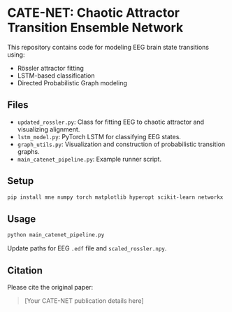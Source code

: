 
# CATE-NET: Chaotic Attractor Transition Ensemble Network

This repository contains code for modeling EEG brain state transitions using:
- Rössler attractor fitting
- LSTM-based classification
- Directed Probabilistic Graph modeling

## Files

- `updated_rossler.py`: Class for fitting EEG to chaotic attractor and visualizing alignment.
- `lstm_model.py`: PyTorch LSTM for classifying EEG states.
- `graph_utils.py`: Visualization and construction of probabilistic transition graphs.
- `main_catenet_pipeline.py`: Example runner script.

## Setup

```bash
pip install mne numpy torch matplotlib hyperopt scikit-learn networkx
```

## Usage

```python
python main_catenet_pipeline.py
```

Update paths for EEG `.edf` file and `scaled_rossler.npy`.

## Citation

Please cite the original paper:

> [Your CATE-NET publication details here]
